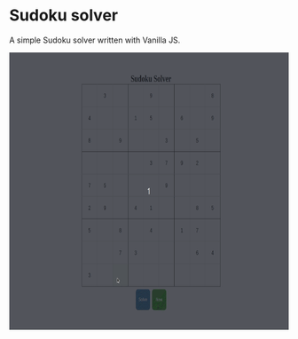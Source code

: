 # Sudoku solver

A simple Sudoku solver written with Vanilla JS.

<img src="./sudoku_solver.gif" width=700 height=500 />
